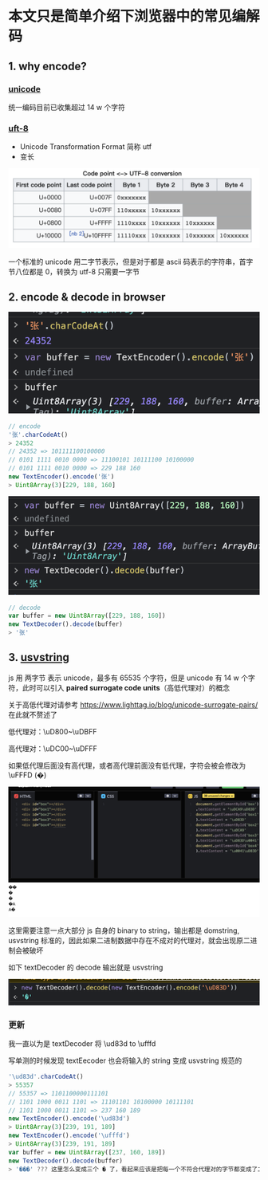 # 本文只是简单介绍下浏览器中的常见编解码

## 1. why encode?

### [unicode](https://en.wikipedia.org/wiki/Unicode)

统一编码目前已收集超过 14 w 个字符

### [uft-8](https://en.wikipedia.org/wiki/UTF-8)

* Unicode Transformation Format 简称 utf
* 变长

![binary & utf8 conversion](https://github.com/wxpwxpwxp/wxp-js-essay/blob/master/examples/char-encode/screensnaps/binary%20%26%20utf8%20conversion.png)

一个标准的 unicode 用二字节表示，但是对于都是 ascii 码表示的字符串，首字节八位都是 0，转换为 utf-8 只需要一字节

## 2. encode & decode in browser

![encode utf example of zhang](https://github.com/wxpwxpwxp/wxp-js-essay/blob/master/examples/char-encode/screensnaps/encode%20utf%20example%20of%20zhang.png)

```js
// encode
'张'.charCodeAt()
> 24352
// 24352 => 101111100100000
// 0101 1111 0010 0000 => 11100101 10111100 10100000
// 0101 1111 0010 0000 => 229 188 160
new TextEncoder().encode('张')
> Uint8Array(3)[229, 188, 160]
```
![decode utf example of zhang](https://github.com/wxpwxpwxp/wxp-js-essay/blob/master/examples/char-encode/screensnaps/decode%20utf%20example%20of%20zhang.png)

```js
// decode
var buffer = new Uint8Array([229, 188, 160])
new TextDecoder().decode(buffer)
> '张'
```
## 3. [usvstring](https://developer.mozilla.org/en-US/docs/Web/API/USVString)
js 用 两字节 表示 unicode，最多有 65535 个字符，但是 unicode 有 14 w 个字符，此时可以引入 **paired surrogate code units**（高低代理对）的概念

关于高低代理对请参考 https://www.lighttag.io/blog/unicode-surrogate-pairs/ 在此就不赘述了

低代理对：\uD800~\uDBFF

高代理对：\uDC00~\uDFFF

如果低代理后面没有高代理，或者高代理前面没有低代理，字符会被会修改为 \uFFFD (�)

![unpaired surrogate code units](https://github.com/wxpwxpwxp/wxp-js-essay/blob/master/examples/char-encode/screensnaps/unpaired%20surrogate%20code%20units.png)

这里需要注意一点大部分 js 自身的 binary to string，输出都是 domstring, usvstring 标准的，因此如果二进制数据中存在不成对的代理对，就会出现原二进制会被破坏

如下 textDecoder 的 decode 输出就是 usvstring

![usvstring for textdecoder](https://github.com/wxpwxpwxp/wxp-js-essay/blob/master/examples/char-encode/screensnaps/usvstring%20for%20textdecoder.png)

### 更新

我一直以为是 textDecoder 将 \ud83d to \ufffd

写单测的时候发现 textEecoder 也会将输入的 string 变成 usvstring 规范的


```js
'\ud83d'.charCodeAt()
> 55357
// 55357 => 1101100000111101
// 1101 1000 0011 1101 => 11101101 10100000 10111101
// 1101 1000 0011 1101 => 237 160 189
new TextEncoder().encode('\ud83d')
> Uint8Array(3)[239, 191, 189]
new TextEncoder().encode('\ufffd')
> Uint8Array(3)[239, 191, 189]
var buffer = new Uint8Array([237, 160, 189])
new TextDecoder().decode(buffer)
> '���' ??? 这里怎么变成三个 � 了，看起来应该是把每一个不符合代理对的字节都变成了二字节的 \ufffd
```
